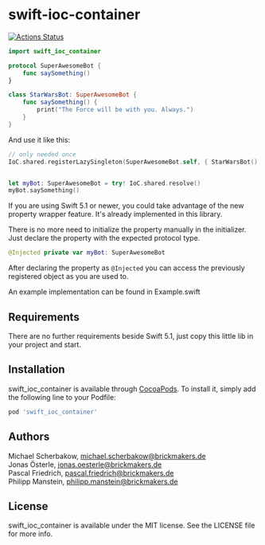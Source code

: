 # swift-ioc-container


[![Actions Status](https://github.com/BrickmakersGmbH/swift-ioc-container/workflows/Swift/badge.svg)](https://github.com/BrickmakersGmbH/swift-ioc-container/actions)


```swift
import swift_ioc_container

protocol SuperAwesomeBot {
    func saySomething()
}

class StarWarsBot: SuperAwesomeBot {
    func saySomething() {
        print("The Force will be with you. Always.")
    }
}
```
And use it like this:

```swift
// only needed once
IoC.shared.registerLazySingleton(SuperAwesomeBot.self, { StarWarsBot() }) 


let myBot: SuperAwesomeBot = try! IoC.shared.resolve()
myBot.saySomething()
```

If you are using Swift 5.1 or newer, you could take advantage of the new property wrapper feature. It's already implemented in this library.

There is no more need to initialize the property manually in the initializer. Just declare the property with the expected protocol type.

```swift
@Injected private var myBot: SuperAwesomeBot
```

After declaring the property as `@Injected` you can access the previously registered object as you are used to.

An example implementation can be found in Example.swift

<!--
[![CI Status](https://img.shields.io/travis/Jonas Österle/brickmakers-ioc.svg?style=flat)](https://travis-ci.org/Jonas Österle/brickmakers-ioc)
[![Version](https://img.shields.io/cocoapods/v/brickmakers-ioc.svg?style=flat)](https://cocoapods.org/pods/brickmakers-ioc)
[![License](https://img.shields.io/cocoapods/l/brickmakers-ioc.svg?style=flat)](https://cocoapods.org/pods/brickmakers-ioc)
[![Platform](https://img.shields.io/cocoapods/p/brickmakers-ioc.svg?style=flat)](https://cocoapods.org/pods/brickmakers-ioc)
-->

## Requirements
There are no further requirements beside Swift 5.1, just copy this little lib in your project and start.

## Installation

swift_ioc_container is available through [CocoaPods](https://cocoapods.org). To install
it, simply add the following line to your Podfile:

```ruby
pod 'swift_ioc_container'
```

## Authors

Michael Scherbakow, michael.scherbakow@brickmakers.de  
Jonas Österle, jonas.oesterle@brickmakers.de  
Pascal Friedrich, pascal.friedrich@brickmakers.de  
Philipp Manstein, philipp.manstein@brickmakers.de  

## License

swift_ioc_container is available under the MIT license. See the LICENSE file for more info.
